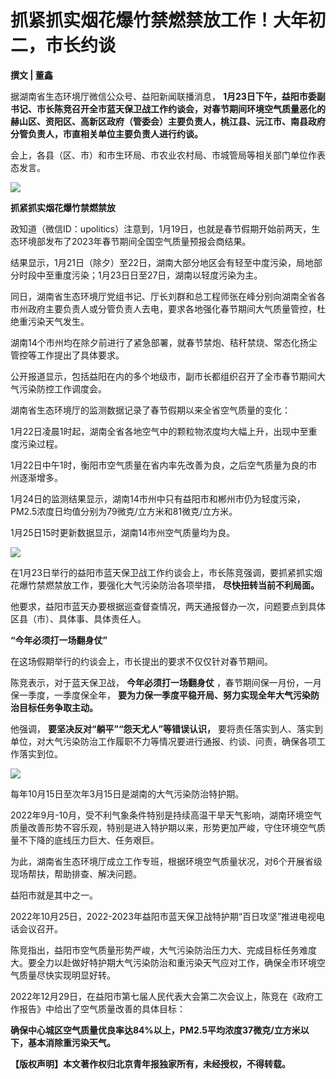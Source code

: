 # 抓紧抓实烟花爆竹禁燃禁放工作！大年初二，市长约谈

**撰文 | 董鑫**

据湖南省生态环境厅微信公众号、益阳新闻联播消息，
**1月23日下午，益阳市委副书记、市长陈竞召开全市蓝天保卫战工作约谈会，对春节期间环境空气质量恶化的赫山区、资阳区、高新区政府（管委会）主要负责人，桃江县、沅江市、南县政府分管负责人，市直相关单位主要负责人进行约谈。**

会上，各县（区、市）和市生环局、市农业农村局、市城管局等相关部门单位作表态发言。

![](https://inews.gtimg.com/news_bt/Onn6AblgcZRcp7_zoZqDBmaDBL3oRxzVp3T3auox73mAcAA/1000)

**抓紧抓实烟花爆竹禁燃禁放**

政知道（微信ID：upolitics）注意到，1月19日，也就是春节假期开始前两天，生态环境部发布了2023年春节期间全国空气质量预报会商结果。

结果显示，1月21日（除夕）至22日，湖南大部分地区会有轻至中度污染，局地部分时段中至重度污染；1月23日日至27日，湖南以轻度污染为主。

同日，湖南省生态环境厅党组书记、厅长刘群和总工程师张在峰分别向湖南全省各市州政府主要负责人或分管负责人去电，要求各地强化春节期间大气质量管控，杜绝重污染天气发生。

湖南14个市州均在除夕前进行了紧急部署，就春节禁炮、秸秆禁烧、常态化扬尘管控等工作提出了具体要求。

公开报道显示，包括益阳在内的多个地级市，副市长都组织召开了全市春节期间大气污染防控工作调度会。

湖南省生态环境厅的监测数据记录了春节假期以来全省空气质量的变化：

1月22日凌晨1时起，湖南全省各地空气中的颗粒物浓度均大幅上升，出现中至重度污染过程。

1月22日中午1时，衡阳市空气质量在省内率先改善为良，之后空气质量为良的市州逐渐增多。

1月24日的监测结果显示，湖南14市州中只有益阳市和郴州市仍为轻度污染，PM2.5浓度日均值分别为79微克/立方米和81微克/立方米。

1月25日15时更新数据显示，湖南14市州空气质量均为良。

![](https://inews.gtimg.com/news_bt/OlQB4Tg4ZTG1CH2Fa_xQavQBKeJCdkXX647HOdcpEAmXQAA/1000)

在1月23日举行的益阳市蓝天保卫战工作约谈会上，市长陈竞强调，要抓紧抓实烟花爆竹禁燃禁放工作，要强化大气污染防治各项举措， **尽快扭转当前不利局面。**

他要求，益阳市蓝天办要根据巡查督查情况，两天通报督办一次，问题要点到具体区县（市）、具体事、具体责任人。

**“今年必须打一场翻身仗”**

在这场假期举行的约谈会上，市长提出的要求不仅仅针对春节期间。

陈竞表示，对于蓝天保卫战， **今年必须打一场翻身仗** ，春节期间保一月份，一月保一季度，一季度保全年，
**要为力保一季度平稳开局、努力实现全年大气污染防治目标任务争取主动。**

他强调， **要坚决反对“躺平”“怨天尤人”等错误认识，**
要将责任落实到人、落实到单位，对大气污染防治工作履职不力等情况要进行通报、约谈、问责，确保各项工作落实到位。

![](https://inews.gtimg.com/news_bt/O_rnCBo-8laqIfcr0gdNz_U3VxwqU4hOoBcZPRpmWCe8AAA/1000)

每年10月15日至次年3月15日是湖南的大气污染防治特护期。

2022年9月-10月，受不利气象条件特别是持续高温干旱天气影响，湖南环境空气质量改善形势不容乐观，特别是进入特护期以来，形势更加严峻，守住环境空气质量不下降的底线压力巨大、任务艰巨。

为此，湖南省生态环境厅成立工作专班，根据环境空气质量状况，对6个开展省级现场帮扶，帮助排查、解决问题。

益阳市就是其中之一。

2022年10月25日，2022-2023年益阳市蓝天保卫战特护期“百日攻坚”推进电视电话会议召开。

陈竞指出，益阳市空气质量形势严峻，大气污染防治压力大、完成目标任务难度大。要全力以赴做好特护期大气污染防治和重污染天气应对工作，确保全市环境空气质量尽快实现明显好转。

2022年12月29日，在益阳市第七届人民代表大会第二次会议上，陈竞在《政府工作报告》中给出了空气质量改善的具体目标：

**确保中心城区空气质量优良率达84%以上，PM2.5平均浓度37微克/立方米以下，基本消除重污染天气。**

**【版权声明】本文著作权归北京青年报独家所有，未经授权，不得转载。**


